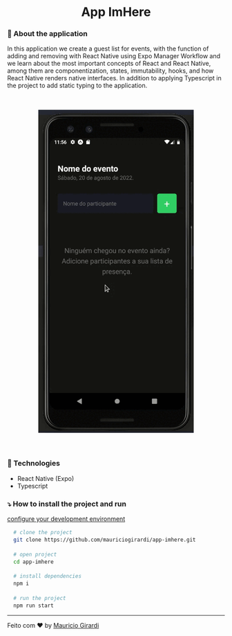 <div align="center">
  <h1>App ImHere</h1>
</div>

### :hammer: About the application

In this application we create a guest list for events, with the function of adding and removing with React Native using Expo Manager Workflow and we learn about the most important concepts of React and React Native, among them are componentization, states, immutability, hooks, and how React Native renders native interfaces. In addition to applying Typescript in the project to add static typing to the application.

</br>
</br>
<div align="center">
  <img src=".github/imhere.gif" >
</div>
</br>
</br>

### :rocket: Technologies

- React Native (Expo)
- Typescript

### :arrow_heading_down: How to install the project and run

[configure your development environment](https://react-native.rocketseat.dev/)

```bash
  # clone the project
  git clone https://github.com/mauriciogirardi/app-imhere.git

  # open project
  cd app-imhere

  # install dependencies
  npm i

  # run the project
  npm run start
```

---

Feito com :heart: by [Mauricio Girardi](https://www.linkedin.com/in/mauricio-girardi)
